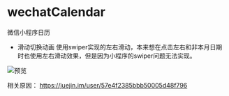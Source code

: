 # wechatCalendar
微信小程序日历
  - 滑动切换动画
      使用swiper实现的左右滑动，本来想在点击左右和非本月日期时也使用左右滑动效果，但是因为小程序的swiper问题无法实现。

  ![预览](http://owof1n5nf.bkt.clouddn.com/wechatCalendar1.gif)

  相关原因： https://juejin.im/user/57e4f2385bbb50005d48f796

